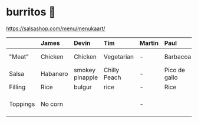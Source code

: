 # burritos 🌯

https://salsashop.com/menu/menukaart/

|          | James    | Devin           | Tim          | Martin | Paul | Axel
| :------- | :------- | :-------------- | :----------- | :----- | :------ | :-----
| "Meat"   | Chicken  | Chicken         | Vegetarian   | -      | Barbacoa | Chicken Bowl
| Salsa    | Habanero | smokey pinapple | Chilly Peach | -      | Pico de gallo | Pico de gallo
| Filling  | Rice     | bulgur          | rice         | -      | Rice | Rice
| Toppings | No corn  |                 |              | -      |      | Rollin’ roasted tomato
